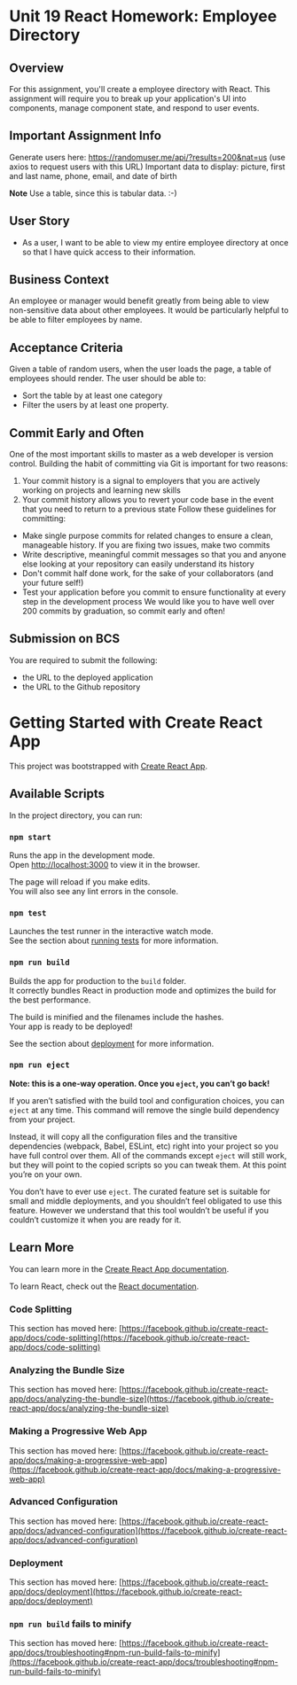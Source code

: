 # Unit 19 React Homework: Employee Directory
## Overview
For this assignment, you'll create a employee directory with React. This assignment will require you to break up your application's UI into components, manage component state, and respond to user events.

## Important Assignment Info
Generate users here:
https://randomuser.me/api/?results=200&nat=us
(use axios to request users with this URL)
Important data to display:
picture, first and last name, phone, email, and date of birth

**Note**
Use a table, since this is tabular data. :-)
## User Story
* As a user, I want to be able to view my entire employee directory at once so that I have quick access to their information.
## Business Context
An employee or manager would benefit greatly from being able to view non-sensitive data about other employees. It would be particularly helpful to be able to filter employees by name.
## Acceptance Criteria
Given a table of random users, when the user loads the page, a table of employees should render. 
The user should be able to:
  * Sort the table by at least one category
  * Filter the users by at least one property.
## Commit Early and Often
One of the most important skills to master as a web developer is version control. Building the habit of committing via Git is important for two reasons:
1. Your commit history is a signal to employers that you are actively working on projects and learning new skills
2. Your commit history allows you to revert your code base in the event that you need to return to a previous state
Follow these guidelines for committing:
* Make single purpose commits for related changes to ensure a clean, manageable history. If you are fixing two issues, make two commits
* Write descriptive, meaningful commit messages so that you and anyone else looking at your repository can easily understand its history
* Don't commit half done work, for the sake of your collaborators (and your future self!)
* Test your application before you commit to ensure functionality at every step in the development process
We would like you to have well over 200 commits by graduation, so commit early and often!
## Submission on BCS
You are required to submit the following:
* the URL to the deployed application
* the URL to the Github repository








# Getting Started with Create React App

This project was bootstrapped with [Create React App](https://github.com/facebook/create-react-app).

## Available Scripts

In the project directory, you can run:

### `npm start`

Runs the app in the development mode.\
Open [http://localhost:3000](http://localhost:3000) to view it in the browser.

The page will reload if you make edits.\
You will also see any lint errors in the console.

### `npm test`

Launches the test runner in the interactive watch mode.\
See the section about [running tests](https://facebook.github.io/create-react-app/docs/running-tests) for more information.

### `npm run build`

Builds the app for production to the `build` folder.\
It correctly bundles React in production mode and optimizes the build for the best performance.

The build is minified and the filenames include the hashes.\
Your app is ready to be deployed!

See the section about [deployment](https://facebook.github.io/create-react-app/docs/deployment) for more information.

### `npm run eject`

**Note: this is a one-way operation. Once you `eject`, you can’t go back!**

If you aren’t satisfied with the build tool and configuration choices, you can `eject` at any time. This command will remove the single build dependency from your project.

Instead, it will copy all the configuration files and the transitive dependencies (webpack, Babel, ESLint, etc) right into your project so you have full control over them. All of the commands except `eject` will still work, but they will point to the copied scripts so you can tweak them. At this point you’re on your own.

You don’t have to ever use `eject`. The curated feature set is suitable for small and middle deployments, and you shouldn’t feel obligated to use this feature. However we understand that this tool wouldn’t be useful if you couldn’t customize it when you are ready for it.

## Learn More

You can learn more in the [Create React App documentation](https://facebook.github.io/create-react-app/docs/getting-started).

To learn React, check out the [React documentation](https://reactjs.org/).

### Code Splitting

This section has moved here: [https://facebook.github.io/create-react-app/docs/code-splitting](https://facebook.github.io/create-react-app/docs/code-splitting)

### Analyzing the Bundle Size

This section has moved here: [https://facebook.github.io/create-react-app/docs/analyzing-the-bundle-size](https://facebook.github.io/create-react-app/docs/analyzing-the-bundle-size)

### Making a Progressive Web App

This section has moved here: [https://facebook.github.io/create-react-app/docs/making-a-progressive-web-app](https://facebook.github.io/create-react-app/docs/making-a-progressive-web-app)

### Advanced Configuration

This section has moved here: [https://facebook.github.io/create-react-app/docs/advanced-configuration](https://facebook.github.io/create-react-app/docs/advanced-configuration)

### Deployment

This section has moved here: [https://facebook.github.io/create-react-app/docs/deployment](https://facebook.github.io/create-react-app/docs/deployment)

### `npm run build` fails to minify

This section has moved here: [https://facebook.github.io/create-react-app/docs/troubleshooting#npm-run-build-fails-to-minify](https://facebook.github.io/create-react-app/docs/troubleshooting#npm-run-build-fails-to-minify)
